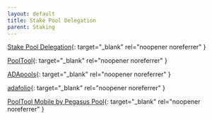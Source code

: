 ```yaml
---
layout: default
title: Stake Pool Delegation
parent: Staking
---
```


[Stake Pool Delegation](https://cardano.org/stake-pool-delegation/){: target="_blank" rel="noopener noreferrer" }

[PoolTool](https://pooltool.io/){: target="_blank" rel="noopener noreferrer" }

[ADApools](https://adapools.org/){: target="_blank" rel="noopener noreferrer" }

[adafolio](https://adafolio.com/){: target="_blank" rel="noopener noreferrer" }

[PoolTool Mobile by Pegasus Pool](https://pegasuspool.info/mobile){: target="_blank" rel="noopener noreferrer" }
